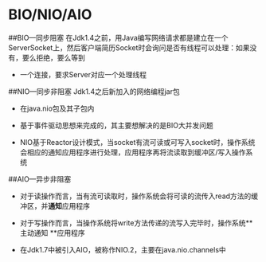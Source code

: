# BIO/NIO/AIO
##BIO—同步阻塞
在Jdk1.4之前，用Java编写网络请求都是建立在一个ServerSocket上，然后客户端简历Socket时会询问是否有线程可以处理：如果没有，要么拒绝，要么等到
- 一个连接，要求Server对应一个处理线程

##NIO—同步非阻塞
Jdk1.4之后新加入的网络编程jar包
- 在java.nio包及其子包内

- 基于事件驱动思想来完成的，其主要想解决的是BIO大并发问题

- NIO基于Reactor设计模式，当socket有流可读或可写入socket时，操作系统会相应的通知应用程序进行处理，应用程序再将流读取到缓冲区/写入操作系统

##AIO—异步非阻塞
- 对于读操作而言，当有流可读取时，操作系统会将可读的流传入read方法的缓冲区，并**通知**应用程序

- 对于写操作而言，当操作系统将write方法传递的流写入完毕时，操作系统**主动通知 **应用程序

- 在Jdk1.7中被引入AIO，被称作NIO.2，主要在java.nio.channels中